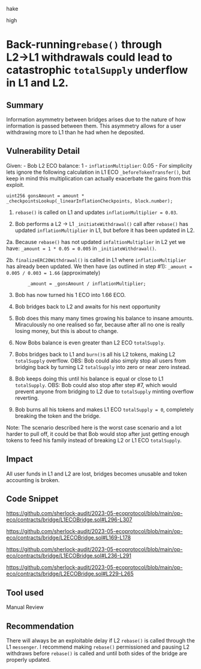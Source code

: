 hake

high

# Back-running`rebase()` through L2→L1 withdrawals could lead to catastrophic `totalSupply` underflow in L1 and L2.

## Summary
Information asymmetry between bridges arises due to the nature of how information is passed between them. This asymmetry allows for a user withdrawing more to L1 than he had when he deposited.

## Vulnerability Detail
Given: 
	- Bob L2 ECO balance: 1
	- `inflationMultiplier`: 0.05 
	- For simplicity lets ignore the following calculation in L1 ECO `_beforeTokenTransfer()`, but keep in mind this multiplication can actually exacerbate the gains from this exploit.
```solidity
uint256 gonsAmount = amount *
_checkpointsLookup(_linearInflationCheckpoints, block.number);
```

1. `rebase()` is called on L1 and updates `inflationMultiplier = 0.03`.

2. Bob performs a L2 -> L1 `_initiateWithdrawal()` call after `rebase()` has updated `inflationMultiplier` in L1,
but before it has been updated in L2.

2a. Because `rebase()` has not updated `infaltionMultiplier` in L2 yet we have:
		  `_amount = 1 * 0.05 = 0.005` in `_initiateWithdrawal()`.

2b. `finalizeERC20Withdrawal()` is called in L1 where `inflationMultiplier` has already been updated.
		We then have (as outlined in step #1):
		`_amount = 0.005 / 0.003 = 1.66` (approximately)

```solidity
		_amount = _gonsAmount / inflationMultiplier;
```

3. Bob has now turned his 1 ECO into 1.66 ECO.

4. Bob bridges back to L2 and awaits for his next opportunity

5. Bob does this many many times growing his balance to insane amounts. 
	Miraculously no one realised so far, because after all no one is really losing money, but this is about to change.

6. Now Bobs balance is even greater than L2 ECO `totalSupply`.

7. Bobs bridges back to L1 and `burn()`s all his L2 tokens, making L2 `totalSupply` overflow.
OBS: Bob could also simply stop all users from bridging back by turning L2 `totalSupply` into zero or near zero instead.

8. Bob keeps doing this until his balance is equal or close to L1 `totalSupply`.
OBS: Bob could also stop after step #7, which would prevent anyone from bridging to L2 due to `totalSupply` minting overflow reverting.

9. Bob burns all his tokens and makes L1 ECO `totalSupply = 0`, completely breaking the token and the bridge.

Note: The scenario described here is the worst case scenario and a lot harder to pull off, it could be that Bob would stop after just getting enough tokens to feed his family instead of breaking L2 or L1 ECO `totalSupply`.  

## Impact
All user funds in L1 and L2 are lost, bridges becomes unusable and token accounting is broken. 

## Code Snippet
https://github.com/sherlock-audit/2023-05-ecoprotocol/blob/main/op-eco/contracts/bridge/L1ECOBridge.sol#L296-L307

https://github.com/sherlock-audit/2023-05-ecoprotocol/blob/main/op-eco/contracts/bridge/L2ECOBridge.sol#L169-L178

https://github.com/sherlock-audit/2023-05-ecoprotocol/blob/main/op-eco/contracts/bridge/L1ECOBridge.sol#L236-L291

https://github.com/sherlock-audit/2023-05-ecoprotocol/blob/main/op-eco/contracts/bridge/L2ECOBridge.sol#L229-L265
## Tool used

Manual Review

## Recommendation
There will always be an exploitable delay if L2 `rebase()` is called through the L1 `messenger`.
I recommend making `rebase()` permissioned and pausing L2 withdraws before `rebase()` is called and until both sides of the bridge are properly updated.
